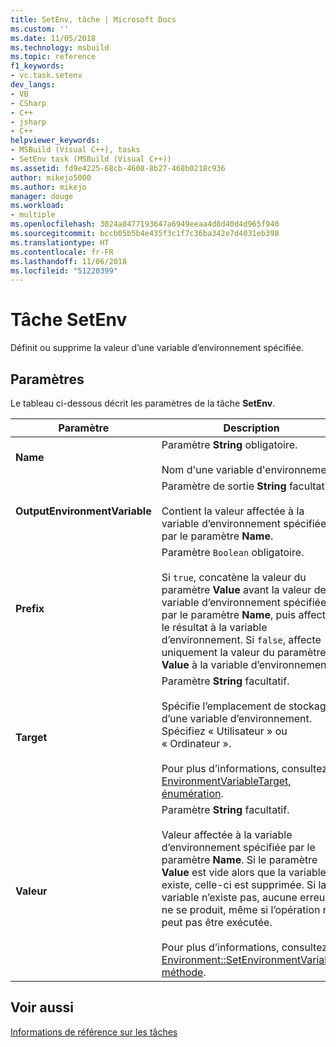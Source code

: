 ```yaml
---
title: SetEnv, tâche | Microsoft Docs
ms.custom: ''
ms.date: 11/05/2018
ms.technology: msbuild
ms.topic: reference
f1_keywords:
- vc.task.setenv
dev_langs:
- VB
- CSharp
- C++
- jsharp
- C++
helpviewer_keywords:
- MSBuild (Visual C++), tasks
- SetEnv task (MSBuild (Visual C++))
ms.assetid: fd9e4225-68cb-4608-8b27-468b0218c936
author: mikejo5000
ms.author: mikejo
manager: douge
ms.workload:
- multiple
ms.openlocfilehash: 3024a0477193647a6949eeaa4d8d40d4d965f940
ms.sourcegitcommit: bccb05b5b4e435f3c1f7c36ba342e7d4031eb398
ms.translationtype: HT
ms.contentlocale: fr-FR
ms.lasthandoff: 11/06/2018
ms.locfileid: "51220399"
---
```

# <a name="setenv-task"></a>Tâche SetEnv
Définit ou supprime la valeur d’une variable d’environnement spécifiée.  
  
## <a name="parameters"></a>Paramètres  
 Le tableau ci-dessous décrit les paramètres de la tâche **SetEnv**.  
  
|Paramètre|Description|  
|---------------|-----------------|  
|**Name**|Paramètre **String** obligatoire.<br /><br /> Nom d'une variable d'environnement.|  
|**OutputEnvironmentVariable**|Paramètre de sortie **String** facultatif.<br /><br /> Contient la valeur affectée à la variable d’environnement spécifiée par le paramètre **Name**.|  
|**Prefix**|Paramètre `Boolean` obligatoire.<br /><br /> Si `true`, concatène la valeur du paramètre **Value** avant la valeur de la variable d’environnement spécifiée par le paramètre **Name**, puis affecte le résultat à la variable d’environnement. Si `false`, affecte uniquement la valeur du paramètre **Value** à la variable d’environnement.|  
|**Target**|Paramètre **String** facultatif.<br /><br /> Spécifie l’emplacement de stockage d’une variable d’environnement. Spécifiez « Utilisateur » ou « Ordinateur ».<br /><br /> Pour plus d’informations, consultez [EnvironmentVariableTarget, énumération](xref:System.EnvironmentVariableTarget).|  
|**Valeur**|Paramètre **String** facultatif.<br /><br /> Valeur affectée à la variable d’environnement spécifiée par le paramètre **Name**. Si le paramètre **Value** est vide alors que la variable existe, celle-ci est supprimée. Si la variable n’existe pas, aucune erreur ne se produit, même si l’opération ne peut pas être exécutée.<br /><br /> Pour plus d’informations, consultez [Environment::SetEnvironmentVariable, méthode](xref:System.Environment.SetEnvironmentVariable%2A).|  
  
## <a name="see-also"></a>Voir aussi  
 [Informations de référence sur les tâches](../msbuild/msbuild-task-reference.md)